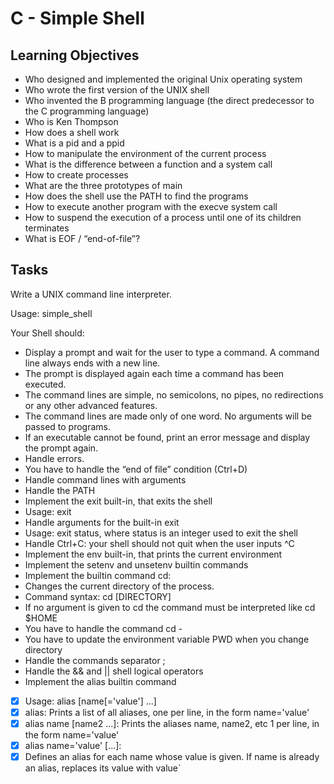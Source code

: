 # C - Simple Shell

## Learning Objectives

- Who designed and implemented the original Unix operating system
- Who wrote the first version of the UNIX shell
- Who invented the B programming language (the direct predecessor to the C programming language)
- Who is Ken Thompson
- How does a shell work
- What is a pid and a ppid
- How to manipulate the environment of the current process
- What is the difference between a function and a system call
- How to create processes
- What are the three prototypes of main
- How does the shell use the PATH to find the programs
- How to execute another program with the execve system call
- How to suspend the execution of a process until one of its children terminates
- What is EOF / “end-of-file”?

## Tasks

Write a UNIX command line interpreter.

Usage: simple_shell

Your Shell should:

- Display a prompt and wait for the user to type a command. A command line always ends with a new line.
- The prompt is displayed again each time a command has been executed.
- The command lines are simple, no semicolons, no pipes, no redirections or any other advanced features.
- The command lines are made only of one word. No arguments will be passed to programs.
- If an executable cannot be found, print an error message and display the prompt again.
- Handle errors.
- You have to handle the “end of file” condition (Ctrl+D)
- Handle command lines with arguments
- Handle the PATH
- Implement the exit built-in, that exits the shell
- Usage: exit
- Handle arguments for the built-in exit
- Usage: exit status, where status is an integer used to exit the shell
- Handle Ctrl+C: your shell should not quit when the user inputs ^C
- Implement the env built-in, that prints the current environment
- Implement the setenv and unsetenv builtin commands
- Implement the builtin command cd:
- Changes the current directory of the process.
- Command syntax: cd [DIRECTORY]
- If no argument is given to cd the command must be interpreted like cd $HOME
- You have to handle the command cd -
- You have to update the environment variable PWD when you change directory
- Handle the commands separator ;
- Handle the && and || shell logical operators
- Implement the alias builtin command

- [x] Usage: alias [name[='value'] ...]
- [x] alias: Prints a list of all aliases, one per line, in the form name='value'
- [x] alias name [name2 ...]: Prints the aliases name,
name2, etc 1 per line, in the form name='value'
- [x] alias name='value' [...]:
- [x] Defines an alias for each name whose value is given. If name is already an alias, replaces its value with value`